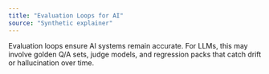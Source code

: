 ```yaml
---
title: "Evaluation Loops for AI"
source: "Synthetic explainer"
---
```

Evaluation loops ensure AI systems remain accurate. For LLMs, this may involve golden Q/A sets, judge models, and regression packs that catch drift or hallucination over time.

